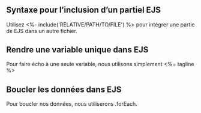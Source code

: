 #

## Syntaxe pour l’inclusion d’un partiel EJS

Utilisez <%- include('RELATIVE/PATH/TO/FILE') %> pour intégrer une partie de EJS dans un autre fichier.

## Rendre une variable unique dans EJS

Pour faire écho à une seule variable, nous utilisons simplement <%= tagline %>

## Boucler les données dans EJS

Pour boucler nos données, nous utiliserons .forEach.
